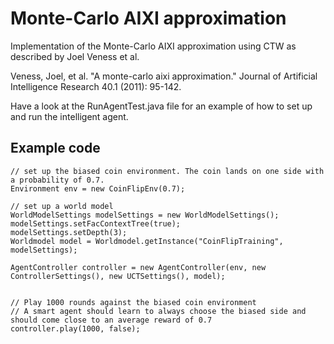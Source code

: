 # Monte-Carlo AIXI approximation

Implementation of the Monte-Carlo AIXI approximation using CTW as described by Joel Veness et al.

Veness, Joel, et al. "A monte-carlo aixi approximation." Journal of Artificial Intelligence Research 40.1 (2011): 95-142.

Have a look at the RunAgentTest.java file for an example of how to set up and run the intelligent agent.

## Example code
~~~
// set up the biased coin environment. The coin lands on one side with a probability of 0.7.
Environment env = new CoinFlipEnv(0.7);

// set up a world model
WorldModelSettings modelSettings = new WorldModelSettings();
modelSettings.setFacContextTree(true);
modelSettings.setDepth(3);
Worldmodel model = Worldmodel.getInstance("CoinFlipTraining", modelSettings);

AgentController controller = new AgentController(env, new ControllerSettings(), new UCTSettings(), model);


// Play 1000 rounds against the biased coin environment
// A smart agent should learn to always choose the biased side and should come close to an average reward of 0.7
controller.play(1000, false);
~~~
